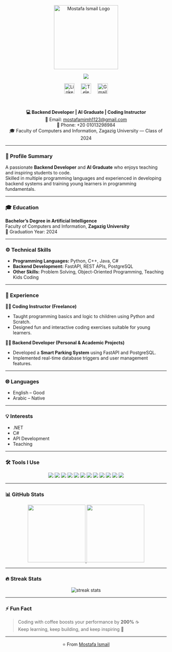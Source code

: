 <p align="center">
  <a href="https://github.com/Mostafa-Ismail">
    <img src="https://cdn-icons-png.flaticon.com/512/2721/2721264.png" alt="Mostafa Ismail Logo" width="200"/>
  </a>
</p>

<p align="center">
  <a href="https://github.com/Mostafa-Ismail/readme-typing-svg">
    <img src="https://readme-typing-svg.demolab.com/?lines=Backend%20Developer;FastAPI%20%26%20PostgreSQL;Always%20Learning;Teaching%20Coding&font=Fira%20Code&center=true&width=440&height=45&color=00C2CB&vCenter=true&pause=1000&size=22" />
  </a>
</p>

<!-- 🌐 Social Links -->
<p align="center">
  <a href="https://www.linkedin.com/in/mostafa-ismail-11603a36b"><img width="32px" alt="LinkedIn" title="LinkedIn" src="https://i.imgur.com/yRpa1dQ.png"/></a>
  &#8287;&#8287;&#8287;
  <a href="https://t.me/M0STAFA_ISMAIL"><img width="32px" alt="Telegram" title="Telegram" src="https://cdn-icons-png.flaticon.com/512/2111/2111646.png"/></a>
  &#8287;&#8287;&#8287;
  <a href="mailto:mostafamimh1123@gmail.com"><img width="32px" alt="Gmail" title="Gmail" src="https://cdn-icons-png.flaticon.com/512/732/732200.png"/></a>
</p>

<br/>

<!-- 🧾 Quick Info -->
<p align="center">
  <b>💻 Backend Developer | AI Graduate | Coding Instructor</b><br>
  📧 Email: <a href="mailto:mostafamimh1123@gmail.com">mostafamimh1123@gmail.com</a><br>
  📱 Phone: +20 01013298984<br>
  🎓 Faculty of Computers and Information, Zagazig University — Class of 2024
</p>

---

### 🧠 Profile Summary
A passionate **Backend Developer** and **AI Graduate** who enjoys teaching and inspiring students to code.  
Skilled in multiple programming languages and experienced in developing backend systems and training young learners in programming fundamentals.

---

### 🎓 Education
**Bachelor’s Degree in Artificial Intelligence**  
Faculty of Computers and Information, **Zagazig University**  
📅 Graduation Year: 2024

---

### ⚙️ Technical Skills
- **Programming Languages:** Python, C++, Java, C#  
- **Backend Development:** FastAPI, REST APIs, PostgreSQL  
- **Other Skills:** Problem Solving, Object-Oriented Programming, Teaching Kids Coding  

---

### 💼 Experience
**👨‍🏫 Coding Instructor (Freelance)**  
- Taught programming basics and logic to children using Python and Scratch.  
- Designed fun and interactive coding exercises suitable for young learners.  

**🧑‍💻 Backend Developer (Personal & Academic Projects)**  
- Developed a **Smart Parking System** using FastAPI and PostgreSQL.  
- Implemented real-time database triggers and user management features.  

---

### 🌐 Languages
- English – Good  
- Arabic – Native  

---

### 💡 Interests
- .NET  
- C#  
- API Development  
- Teaching  

---

### 🛠️ Tools I Use
<p align="center">
  <img src="https://img.shields.io/badge/Python-FFD43B?style=flat&logo=python&logoColor=darkgreen"/>
  <img src="https://img.shields.io/badge/FastAPI-009688?style=flat&logo=fastapi&logoColor=white"/>
  <img src="https://img.shields.io/badge/PostgreSQL-316192?style=flat&logo=postgresql&logoColor=white"/>
  <img src="https://img.shields.io/badge/C%23-239120?style=flat&logo=c-sharp&logoColor=white"/>
  <img src="https://img.shields.io/badge/Java-ED8B00?style=flat&logo=java&logoColor=white"/>
  <img src="https://img.shields.io/badge/C++-00599C?style=flat&logo=c%2B%2B&logoColor=white"/>
  <img src="https://img.shields.io/badge/HTML5-E34F26?style=flat&logo=html5&logoColor=white"/>
  <img src="https://img.shields.io/badge/CSS3-1572B6?style=flat&logo=css3&logoColor=white"/>
  <img src="https://img.shields.io/badge/Git-F05033?style=flat&logo=git&logoColor=white"/>
  <img src="https://img.shields.io/badge/Linux-FCC624?style=flat&logo=linux&logoColor=black"/>
  <img src="https://img.shields.io/badge/VSCode-0078D4?style=flat&logo=visual-studio-code&logoColor=white"/>
  <img src="https://img.shields.io/badge/Figma-F24E1E?style=flat&logo=figma&logoColor=white"/>
</p>

---

### 📊 GitHub Stats
<p align="center">
  <a href="https://github.com/Mostafa-Ismail">
    <img height="180em" src="https://github-readme-stats.vercel.app/api?username=Mostafa-Ismail&show_icons=true&theme=tokyonight&count_private=true"/>
    <img height="180em" src="https://github-readme-stats.vercel.app/api/top-langs/?username=Mostafa-Ismail&layout=compact&theme=tokyonight"/>
  </a>
</p>

---

### 🔥 Streak Stats
<p align="center">
  <img src="https://streak-stats.demolab.com?user=Mostafa-Ismail&theme=tokyonight&hide_border=true" alt="streak stats"/>
</p>

---

### ⚡ Fun Fact
> Coding with coffee boosts your performance by **200%** ☕  
> Keep learning, keep building, and keep inspiring 💪  

---

<p align="center">⭐️ From <a href="https://github.com/Mostafa-Ismail">Mostafa Ismail</a></p>
